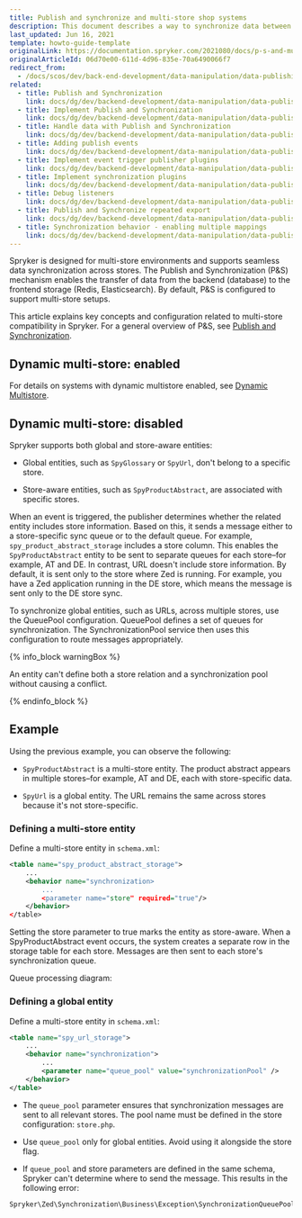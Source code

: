 ```yaml
---
title: Publish and synchronize and multi-store shop systems
description: This document describes a way to synchronize data between multiple stores.
last_updated: Jun 16, 2021
template: howto-guide-template
originalLink: https://documentation.spryker.com/2021080/docs/p-s-and-multi-store-shop-systems
originalArticleId: 06d70e00-611d-4d96-835e-70a6490066f7
redirect_from:
  - /docs/scos/dev/back-end-development/data-manipulation/data-publishing/publish-and-synchronize-and-multi-store-shop-systems.html
related:
  - title: Publish and Synchronization
    link: docs/dg/dev/backend-development/data-manipulation/data-publishing/publish-and-synchronization.html
  - title: Implement Publish and Synchronization
    link: docs/dg/dev/backend-development/data-manipulation/data-publishing/implement-publish-and-synchronization.html
  - title: Handle data with Publish and Synchronization
    link: docs/dg/dev/backend-development/data-manipulation/data-publishing/handle-data-with-publish-and-synchronization.html
  - title: Adding publish events
    link: docs/dg/dev/backend-development/data-manipulation/data-publishing/add-publish-events.html
  - title: Implement event trigger publisher plugins
    link: docs/dg/dev/backend-development/data-manipulation/data-publishing/implement-event-trigger-publisher-plugins.html
  - title: Implement synchronization plugins
    link: docs/dg/dev/backend-development/data-manipulation/data-publishing/implement-synchronization-plugins.html
  - title: Debug listeners
    link: docs/dg/dev/backend-development/data-manipulation/data-publishing/debug-listeners.html
  - title: Publish and Synchronize repeated export
    link: docs/dg/dev/backend-development/data-manipulation/data-publishing/publish-and-synchronize-repeated-export.html
  - title: Synchronization behavior - enabling multiple mappings
    link: docs/dg/dev/backend-development/data-manipulation/data-publishing/configurartion/mapping-configuration.html
---
```



Spryker is designed for multi-store environments and supports seamless data synchronization across stores. The Publish and Synchronization (P&S) mechanism enables the transfer of data from the backend (database) to the frontend storage (Redis, Elasticsearch). By default, P&S is configured to support multi-store setups.

This article explains key concepts and configuration related to multi-store compatibility in Spryker. For a general overview of P&S, see [Publish and Synchronization](/docs/dg/dev/backend-development/data-manipulation/data-publishing/publish-and-synchronization.html).

## Dynamic multi-store: enabled

For details on systems with dynamic multistore enabled, see [Dynamic Multistore](/docs/pbc/all/dynamic-multistore/latest/base-shop/dynamic-multistore-feature-overview).

## Dynamic multi-store: disabled

Spryker supports both global and store-aware entities:

- Global entities, such as `SpyGlossary` or `SpyUrl`, don't belong to a specific store.

- Store-aware entities, such as `SpyProductAbstract`, are associated with specific stores.

When an event is triggered, the publisher determines whether the related entity includes store information. Based on this, it sends a message either to a store-specific sync queue or to the default queue. For example, `spy_product_abstract_storage` includes a store column. This enables the `SpyProductAbstract` entity to be sent to separate queues for each store–for example, AT and DE. In contrast, URL doesn't include store information. By default, it is sent only to the store where Zed is running. For example, you have a Zed application running in the DE store, which means the message is sent only to the DE store sync.

To synchronize global entities, such as URLs, across multiple stores, use the QueuePool configuration. QueuePool defines a set of queues for synchronization. The SynchronizationPool service then uses this configuration to route messages appropriately.

{% info_block warningBox %}

An entity can't define both a store relation and a synchronization pool without causing a conflict.

{% endinfo_block %}



## Example

Using the previous example, you can observe the following:

- `SpyProductAbstract` is a multi-store entity. The product abstract appears in multiple stores–for example, AT and DE, each with store-specific data.

- `SpyUrl` is a global entity. The URL remains the same across stores because it's not store-specific.


### Defining a multi-store entity

Define a multi-store entity in `schema.xml`:

```xml
<table name="spy_product_abstract_storage">
    ...
    <behavior name="synchronization>
        ...
        <parameter name="store" required="true"/>
    </behavior>
</table>
```

Setting the store parameter to true marks the entity as store-aware. When a SpyProductAbstract event occurs, the system creates a separate row in the storage table for each store. Messages are then sent to each store's synchronization queue.

Queue processing diagram:






### Defining a global entity


Define a multi-store entity in `schema.xml`:


```xml
<table name="spy_url_storage">
    ...
    <behavior name="synchronization">
        ...
        <parameter name="queue_pool" value="synchronizationPool" />
    </behavior>
</table>
```


- The `queue_pool` parameter ensures that synchronization messages are sent to all relevant stores. The pool name must be defined in the store configuration: `store.php`.

- Use `queue_pool` only for global entities. Avoid using it alongside the store flag.

- If `queue_pool` and store parameters are defined in the same schema, Spryker can't determine where to send the message. This results in the following error:

```bash
Spryker\Zed\Synchronization\Business\Exception\SynchronizationQueuePoolNotFoundException - Exception: You must either have store column or `SynchronizationQueuePoolName` in your schema.xml file
```






































